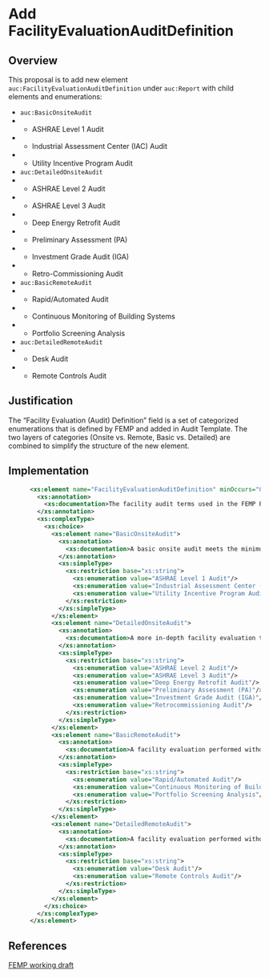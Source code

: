 # Add FacilityEvaluationAuditDefinition

## Overview

This proposal is to add new element `auc:FacilityEvaluationAuditDefinition` under `auc:Report` with child elements and enumerations:

- `auc:BasicOnsiteAudit`
- - ASHRAE Level 1 Audit
- - Industrial Assessment Center (IAC) Audit
- - Utility Incentive Program Audit
- `auc:DetailedOnsiteAudit`
- - ASHRAE Level 2 Audit
- - ASHRAE Level 3 Audit
- - Deep Energy Retrofit Audit
- - Preliminary Assessment (PA)
- - Investment Grade Audit (IGA)
- - Retro-Commissioning Audit
- `auc:BasicRemoteAudit`
- - Rapid/Automated Audit
- - Continuous Monitoring of Building Systems
- - Portfolio Screening Analysis
- `auc:DetailedRemoteAudit`
- - Desk Audit
- - Remote Controls Audit

## Justification

The “Facility Evaluation (Audit) Definition” field is a set of categorized enumerations that is defined by FEMP and added in Audit Template. The two layers of categories (Onsite vs. Remote, Basic vs. Detailed) are combined to simplify the structure of the new element.

## Implementation

```xml
      <xs:element name="FacilityEvaluationAuditDefinition" minOccurs="0">
        <xs:annotation>
          <xs:documentation>The facility audit terms used in the FEMP Facility Evaluation (Audit) resources that satisfy EISA 432 requirements</xs:documentation>
        </xs:annotation>
        <xs:complexType>
          <xs:choice>
            <xs:element name="BasicOnsiteAudit">
              <xs:annotation>
                <xs:documentation>A basic onsite audit meets the minimum requirements for onsite facility evaluations</xs:documentation>
              </xs:annotation>
              <xs:simpleType>
                <xs:restriction base="xs:string">
                  <xs:enumeration value="ASHRAE Level 1 Audit"/>
                  <xs:enumeration value="Industrial Assessment Center (IAC) Audit"/>
                  <xs:enumeration value="Utility Incentive Program Audit"/>
                </xs:restriction>
              </xs:simpleType>
            </xs:element>
            <xs:element name="DetailedOnsiteAudit">
              <xs:annotation>
                <xs:documentation>A more in-depth facility evaluation that is performed when project development is the focus and a more precise LCCA is required</xs:documentation>
              </xs:annotation>
              <xs:simpleType>
                <xs:restriction base="xs:string">
                  <xs:enumeration value="ASHRAE Level 2 Audit"/>
                  <xs:enumeration value="ASHRAE Level 3 Audit"/>
                  <xs:enumeration value="Deep Energy Retrofit Audit"/>
                  <xs:enumeration value="Preliminary Assessment (PA)"/>
                  <xs:enumeration value="Investment Grade Audit (IGA)"/>
                  <xs:enumeration value="Retrocommissioning Audit"/>
                </xs:restriction>
              </xs:simpleType>
            </xs:element>
            <xs:element name="BasicRemoteAudit">
              <xs:annotation>
                <xs:documentation>A facility evaluation performed without a site visit and analysis of datasets from specific building systems or operations to derive opportunities for energy efficiency, water efficiency, and renewable energy generation</xs:documentation>
              </xs:annotation>
              <xs:simpleType>
                <xs:restriction base="xs:string">
                  <xs:enumeration value="Rapid/Automated Audit"/>
                  <xs:enumeration value="Continuous Monitoring of Building Systems"/>
                  <xs:enumeration value="Portfolio Screening Analysis"/>
                </xs:restriction>
              </xs:simpleType>
            </xs:element>
            <xs:element name="DetailedRemoteAudit">
              <xs:annotation>
                <xs:documentation>A facility evaluation performed without a site visit and rigorous analysis of building systems and operations to identify opportunities for energy efficiency, water efficiency, and renewable energy generation</xs:documentation>
              </xs:annotation>
              <xs:simpleType>
                <xs:restriction base="xs:string">
                  <xs:enumeration value="Desk Audit"/>
                  <xs:enumeration value="Remote Controls Audit"/>
                </xs:restriction>
              </xs:simpleType>
            </xs:element>
          </xs:choice>
        </xs:complexType>
      </xs:element>
```

## References

[FEMP working draft](https://www.energy.gov/femp/articles/femp-facility-evaluation-audit-definitions#:~:text=An%20evaluation%20with%20a%20site,the%20discretion%20of%20the%20Agency%22)
